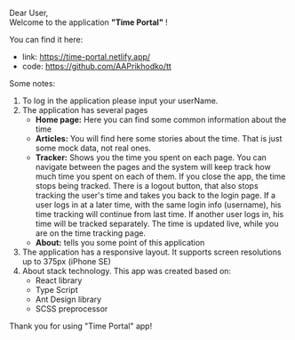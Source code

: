 Dear User, \
Welcome to the application **"Time Portal"** !

You can find it here:
- link: https://time-portal.netlify.app/
- code: https://github.com/AAPrikhodko/tt

Some notes:

1. To log in the application please input your userName.
2. The application has several pages
    - **Home page:** Here you can find some common information about the time
    - **Articles:** You will find here some stories about the time. That is just some mock data, not real ones.
    - **Tracker:** Shows you the time you spent on each page. You can navigate between the pages and the system will keep track how much time you spent on each of them.
      If you close the app, the time stops being tracked. There is a logout button, that also stops tracking the user's time and takes you back to the login page.
      If a user logs in at a later time, with the same login info (username), his time tracking will continue from last time.
      If another user logs in, his time will be tracked separately.
      The time is updated live, while you are on the time tracking page.
    - **About:** tells you some point of this application
3. The application has a responsive layout. It supports screen resolutions up to 375px (iPhone SE)
4. About stack technology. This app was created based on:
    - React library
    - Type Script
    - Ant Design library
    - SCSS preprocessor

Thank you for using "Time Portal" app!